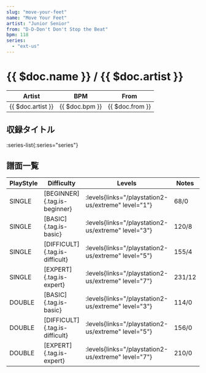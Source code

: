 ```yaml
---
slug: "move-your-feet"
name: "Move Your Feet"
artist: "Junior Senior"
from: "D-D-Don't Don't Stop the Beat"
bpm: 118
series:
  - "ext-us"
---
```


# {{ $doc.name }} / {{ $doc.artist }}

|Artist|BPM|From|
|------|---|----|
|{{ $doc.artist }}|{{ $doc.bpm }}|{{ $doc.from }}|

## 収録タイトル

:series-list{:series="series"}

## 譜面一覧

|PlayStyle|Difficulty|Levels|Notes|Movie|
|---------|----------|------|-----|-----|
|SINGLE|[BEGINNER]{.tag.is-beginner}| :levels{links="/playstation2-us/extreme" level="1"}|68/0||
|SINGLE|[BASIC]{.tag.is-basic}| :levels{links="/playstation2-us/extreme" level="3"}|120/8||
|SINGLE|[DIFFICULT]{.tag.is-difficult}| :levels{links="/playstation2-us/extreme" level="5"}|155/4||
|SINGLE|[EXPERT]{.tag.is-expert}| :levels{links="/playstation2-us/extreme" level="7"}|231/12||
|DOUBLE|[BASIC]{.tag.is-basic}| :levels{links="/playstation2-us/extreme" level="3"}|114/0||
|DOUBLE|[DIFFICULT]{.tag.is-difficult}| :levels{links="/playstation2-us/extreme" level="5"}|156/0||
|DOUBLE|[EXPERT]{.tag.is-expert}| :levels{links="/playstation2-us/extreme" level="7"}|210/0||
